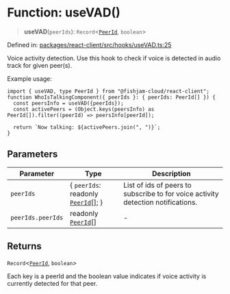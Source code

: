 # Function: useVAD()

> **useVAD**(`peerIds`): `Record`\<[`PeerId`](../type-aliases/PeerId.md), `boolean`\>

Defined in: [packages/react-client/src/hooks/useVAD.ts:25](https://github.com/fishjam-cloud/web-client-sdk/blob/00cc23b021c6e87a4a0f647ceccc9acb897b5a38/packages/react-client/src/hooks/useVAD.ts#L25)

Voice activity detection. Use this hook to check if voice is detected in audio track for given peer(s).

Example usage:
```tsx
import { useVAD, type PeerId } from "@fishjam-cloud/react-client";
function WhoIsTalkingComponent({ peerIds }: { peerIds: PeerId[] }) {
  const peersInfo = useVAD({peerIds});
  const activePeers = (Object.keys(peersInfo) as PeerId[]).filter((peerId) => peersInfo[peerId]);

  return `Now talking: ${activePeers.join(", ")}`;
}
```

## Parameters

| Parameter | Type | Description |
| ------ | ------ | ------ |
| `peerIds` | \{ `peerIds`: readonly [`PeerId`](../type-aliases/PeerId.md)[]; \} | List of ids of peers to subscribe to for voice activity detection notifications. |
| `peerIds.peerIds` | readonly [`PeerId`](../type-aliases/PeerId.md)[] | - |

## Returns

`Record`\<[`PeerId`](../type-aliases/PeerId.md), `boolean`\>

Each key is a peerId and the boolean value indicates if voice activity is currently detected for that peer.
